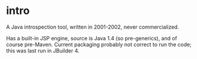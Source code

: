 # intro

A Java introspection tool, written in 2001-2002, never commercialized.

Has a built-in JSP engine, source is Java 1.4 (so pre-generics), and
of course pre-Maven. Current packaging probably not correct to run the
code; this was last run in JBuilder 4.